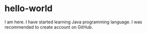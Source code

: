# hello-world
I am here. I have started learning Java programming language. I was recommended to create account on GitHub.
